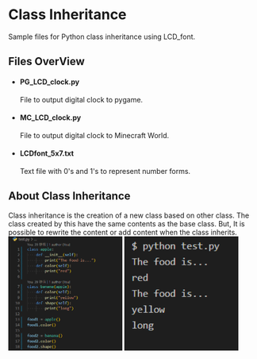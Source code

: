 # **Class Inheritance**

Sample files for Python class inheritance using LCD_font.

## Files OverView
+ #### PG_LCD_clock.py
  File to output digital clock to pygame.
+ #### MC_LCD_clock.py
  File to output digital clock to Minecraft World.
+ #### LCDfont_5x7.txt
  Text file with 0's and 1's to represent number forms.

## About Class Inheritance
Class inheritance is the creation of a new class based on other class.
The class created by this have the same contents as the base class.
But, It is possible to rewrite the content or add content when the class inherits.
[<img src="./images/code.png" width="230">](./images/code.png) [<img src="./images/output.png" width="230">](./imagesoutput.png)